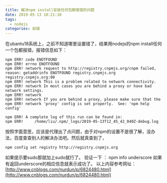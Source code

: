 ```yaml
---
title: 解决npm install安装任何包都报错的问题
date: 2019-05-13 18:21:10
tags:
  - nodejs
categories: 前端
---
```

在ubantu18系统上，之前不知道哪里设置错了，结果用nodejs的npm install任何一个包都报错，报错信息如下：
```
npm ERR! code ENOTFOUND
npm ERR! errno ENOTFOUND
npm ERR! network request to http://registry.cnpmjs.org/cnpm failed, reason: getaddrinfo ENOTFOUND registry.cnpmjs.org registry.cnpmjs.org:80
npm ERR! network This is a problem related to network connectivity.
npm ERR! network In most cases you are behind a proxy or have bad network settings.
npm ERR! network 
npm ERR! network If you are behind a proxy, please make sure that the
npm ERR! network 'proxy' config is set properly.  See: 'npm help config'

npm ERR! A complete log of this run can be found in:
npm ERR!     /home/liu/.npm/_logs/2019-05-13T12_45_42_040Z-debug.log

```
按照字面意思，应该是代理出了点问题，由于对npm的设置不是很了解，没办法，百度查查别人的解决办法吧。然后就真查到了，
```
npm config set registry http://registry.cnpmjs.org
```
如果提示要sudo那就加上sudo就行了。
验证一下 ： npm info underscore 如果有返回underscore的相应信息就表示成功了。
以上内容参考网址：[http://www.cnblogs.com/nurdun/p/6824480.html](http://www.cnblogs.com/nurdun/p/6824480.html) 
